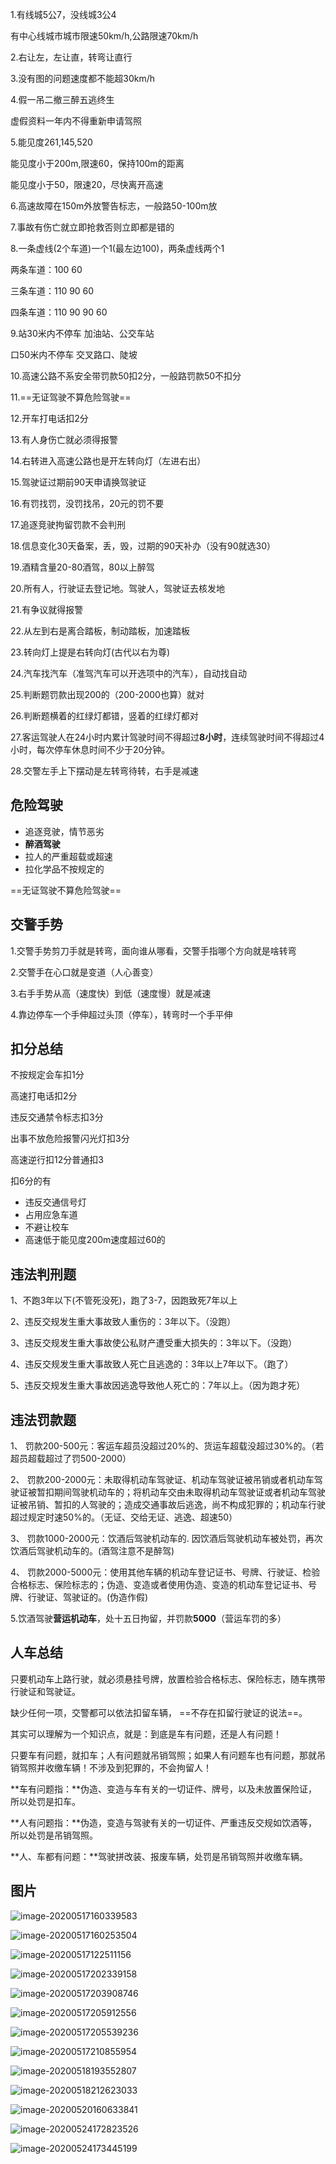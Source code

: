 1.有线城5公7，没线城3公4

有中心线城市城市限速50km/h,公路限速70km/h

2.右让左，左让直，转弯让直行

3.没有图的问题速度都不能超30km/h

4.假一吊二撤三醉五逃终生

虚假资料一年内不得重新申请驾照

5.能见度261,145,520

能见度小于200m,限速60，保持100m的距离

能见度小于50，限速20，尽快离开高速

6.高速故障在150m外放警告标志，一般路50-100m放

7.事故有伤亡就立即抢救否则立即都是错的

8.一条虚线(2个车道)一个1(最左边100)，两条虚线两个1

两条车道：100	60

三条车道：110	90	60

四条车道：110	90	90	60

9.站30米内不停车   加油站、公交车站

口50米内不停车	交叉路口、陡坡

10.高速公路不系安全带罚款50扣2分，一般路罚款50不扣分

11.==无证驾驶不算危险驾驶==

12.开车打电话扣2分

13.有人身伤亡就必须得报警

14.右转进入高速公路也是开左转向灯（左进右出）

15.驾驶证过期前90天申请换驾驶证

16.有罚找罚，没罚找吊，20元的罚不要

17.追逐竞驶拘留罚款不会判刑

18.信息变化30天备案，丢，毁，过期的90天补办（没有90就选30）

19.酒精含量20-80酒驾，80以上醉驾

20.所有人，行驶证去登记地。驾驶人，驾驶证去核发地

21.有争议就得报警

22.从左到右是离合踏板，制动踏板，加速踏板

23.转向灯上提是右转向灯(古代以右为尊)

24.汽车找汽车（准驾汽车可以开选项中的汽车），自动找自动

25.判断题罚款出现200的（200-2000也算）就对

26.判断题横着的红绿灯都错，竖着的红绿灯都对

27.客运驾驶人在24小时内累计驾驶时间不得超过**8小时**，连续驾驶时间不得超过4小时，每次停车休息时间不少于20分钟。

28.交警左手上下摆动是左转弯待转，右手是减速

## 危险驾驶

- 追逐竞驶，情节恶劣
- **醉酒驾驶**
- 拉人的严重超载或超速
- 拉化学品不按规定的

==无证驾驶不算危险驾驶==

## 交警手势

1.交警手势剪刀手就是转弯，面向谁从哪看，交警手指哪个方向就是啥转弯

2.交警手在心口就是变道（人心善变）

3.右手手势从高（速度快）到低（速度慢）就是减速

4.靠边停车一个手伸超过头顶（停车），转弯时一个手平伸

## 扣分总结

不按规定会车扣1分

高速打电话扣2分

违反交通禁令标志扣3分

出事不放危险报警闪光灯扣3分

高速逆行扣12分普通扣3

扣6分的有

- 违反交通信号灯
- 占用应急车道
- 不避让校车
- 高速低于能见度200m速度超过60的

## 违法判刑题

1、不跑3年以下(不管死没死)，跑了3-7，因跑致死7年以上

2、违反交规发生重大事故致人重伤的：3年以下。（没跑）

3、违反交规发生重大事故使公私财产遭受重大损失的：3年以下。（没跑）

4、违反交规发生重大事故致人死亡且逃逸的：3年以上7年以下。（跑了）

5、违反交规发生重大事故因逃逸导致他人死亡的：7年以上。（因为跑才死）

## **违法罚款题**

1、 罚款200-500元：客运车超员没超过20%的、货运车超载没超过30%的。（若超员超载超过了罚500-2000）

2、 罚款200-2000元：未取得机动车驾驶证、机动车驾驶证被吊销或者机动车驾驶证被暂扣期间驾驶机动车的；将机动车交由未取得机动车驾驶证或者机动车驾驶证被吊销、暂扣的人驾驶的；造成交通事故后逃逸，尚不构成犯罪的；机动车行驶超过规定时速50%的。（无证、交给无证、逃逸、超速50）

3、 罚款1000-2000元：饮酒后驾驶机动车的. 因饮酒后驾驶机动车被处罚，再次饮酒后驾驶机动车的。(酒驾注意不是醉驾)

4、 罚款2000-5000元：使用其他车辆的机动车登记证书、号牌、行驶证、检验合格标志、保险标志的；伪造、变造或者使用伪造、变造的机动车登记证书、号牌、行驶证、驾驶证的。(伪造作假)

5.饮酒驾驶**营运机动车**，处十五日拘留，并罚款**5000**（营运车罚的多）

## 人车总结

只要机动车上路行驶，就必须悬挂号牌，放置检验合格标志、保险标志，随车携带行驶证和驾驶证。

缺少任何一项，交警都可以依法扣留车辆， ==不存在扣留行驶证的说法==。

其实可以理解为一个知识点，就是：到底是车有问题，还是人有问题！

只要车有问题，就扣车；人有问题就吊销驾照；如果人有问题车也有问题，那就吊销驾照并收缴车辆！不涉及到犯罪的，不会拘留人！

**车有问题指：**伪造、变造与车有关的一切证件、牌号，以及未放置保险证，所以处罚是扣车。

**人有问题指：**伪造，变造与驾驶有关的一切证件、严重违反交规如饮酒等，所以处罚是吊销驾照。

**人、车都有问题：**驾驶拼改装、报废车辆，处罚是吊销驾照并收缴车辆。

## 图片

![image-20200517160339583](https://cdn.jsdelivr.net/gh/zss192/Typora-notes@latest/images/image-20200517160339583.png)

![image-20200517160253504](https://cdn.jsdelivr.net/gh/zss192/Typora-notes@latest/images/image-20200517160253504.png)

![image-20200517122511156](https://cdn.jsdelivr.net/gh/zss192/Typora-notes@latest/images/image-20200516221739822.png)

![image-20200517202339158](https://cdn.jsdelivr.net/gh/zss192/Typora-notes@latest/images/image-20200517202339158.png)

![image-20200517203908746](https://cdn.jsdelivr.net/gh/zss192/Typora-notes@latest/images/image-20200517203908746.png)

![image-20200517205912556](https://cdn.jsdelivr.net/gh/zss192/Typora-notes@latest/images/image-20200517205912556.png)

![image-20200517205539236](https://cdn.jsdelivr.net/gh/zss192/Typora-notes@latest/images/image-20200517205539236.png)

![image-20200517210855954](https://cdn.jsdelivr.net/gh/zss192/Typora-notes@latest/images/image-20200517210855954.png)

![image-20200518193552807](https://cdn.jsdelivr.net/gh/zss192/Typora-notes@latest/images/image-20200518193552807.png)

![image-20200518212623033](https://cdn.jsdelivr.net/gh/zss192/Typora-notes@latest/images/image-20200518212623033.png)



![image-20200520160633841](https://cdn.jsdelivr.net/gh/zss192/Typora-notes@master/images/image-20200520160633841.png)

![image-20200524172823526](https://cdn.jsdelivr.net/gh/zss192/Typora-notes@master/images/image-20200524172823526.png)

![image-20200524173445199](https://cdn.jsdelivr.net/gh/zss192/Typora-notes@master/images/image-20200524173445199.png)